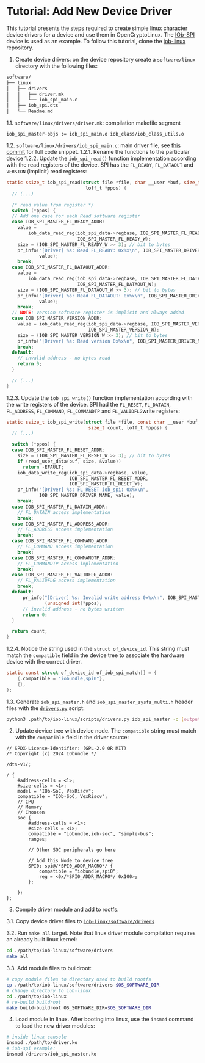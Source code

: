 # Tutorial: Add New Device Driver
This tutorial presents the steps required to create simple linux character device drivers for a device and use them in OpenCryptoLinux.
The [IOb-SPI](https://github.com/IObundle/iob-spi) device is used as an example.
To follow this tutorial, clone the [iob-linux](https://github.com/IObundle/iob-linux) repository.

1. Create device drivers: on the device repository create a `software/linux` directory with the following files:
```bash
software/
├── linux
│   ├── drivers
│   │   ├── driver.mk
│   │   └── iob_spi_main.c
│   ├── iob_spi.dts
│   └── Readme.md
```

1.1. `software/linux/drivers/driver.mk`: compilation makefile segment
```make
iob_spi_master-objs := iob_spi_main.o iob_class/iob_class_utils.o
```

1.2. `software/linux/drivers/iob_spi_main.c`: main driver file, see [this commit](https://github.com/IObundle/iob-spi/commit/dce9c93f1202da96d3570f88e31b9409afb43419) for full code snippet. 
1.2.1. Rename the functions to the particular device
1.2.2. Update the `iob_spi_read()` function implementation according with the read registers of the device. SPI has the `FL_READY`, `FL_DATAOUT`  and `VERSION` (implicit) read registers:
```C
static ssize_t iob_spi_read(struct file *file, char __user *buf, size_t count,
                             loff_t *ppos) {
  // (...)

  /* read value from register */
  switch (*ppos) {
  // Add one case for each Read software register
  case IOB_SPI_MASTER_FL_READY_ADDR:
    value =
        iob_data_read_reg(iob_spi_data->regbase, IOB_SPI_MASTER_FL_READY_ADDR,
                          IOB_SPI_MASTER_FL_READY_W);
    size = (IOB_SPI_MASTER_FL_READY_W >> 3); // bit to bytes
    pr_info("[Driver] %s: Read FL_READY: 0x%x\n", IOB_SPI_MASTER_DRIVER_NAME,
            value);
    break;
  case IOB_SPI_MASTER_FL_DATAOUT_ADDR:
    value =
        iob_data_read_reg(iob_spi_data->regbase, IOB_SPI_MASTER_FL_DATAOUT_ADDR,
                          IOB_SPI_MASTER_FL_DATAOUT_W);
    size = (IOB_SPI_MASTER_FL_DATAOUT_W >> 3); // bit to bytes
    pr_info("[Driver] %s: Read FL_DATAOUT: 0x%x\n", IOB_SPI_MASTER_DRIVER_NAME,
            value);
    break;
  // NOTE: version software register is implicit and always added
  case IOB_SPI_MASTER_VERSION_ADDR:
    value = iob_data_read_reg(iob_spi_data->regbase, IOB_SPI_MASTER_VERSION_ADDR,
                              IOB_SPI_MASTER_VERSION_W);
    size = (IOB_SPI_MASTER_VERSION_W >> 3); // bit to bytes
    pr_info("[Driver] %s: Read version 0x%x\n", IOB_SPI_MASTER_DRIVER_NAME, value);
    break;
  default:
    // invalid address - no bytes read
    return 0;
  }

  // (...)
}
```
1.2.3. Update the `iob_spi_write()` function implementation according with the write registers of the device. SPI had the `FL_RESET`, `FL_DATAIN`, `FL_ADDRESS`, `FL_COMMAND`, `FL_COMMANDTP` and `FL_VALIDFLG`write registers:
```C
static ssize_t iob_spi_write(struct file *file, const char __user *buf,
                              size_t count, loff_t *ppos) {
  // (...)

  switch (*ppos) {
  case IOB_SPI_MASTER_FL_RESET_ADDR:
    size = (IOB_SPI_MASTER_FL_RESET_W >> 3); // bit to bytes
    if (read_user_data(buf, size, &value))
      return -EFAULT;
    iob_data_write_reg(iob_spi_data->regbase, value,
                       IOB_SPI_MASTER_FL_RESET_ADDR,
                       IOB_SPI_MASTER_FL_RESET_W);
    pr_info("[Driver] %s: FL_RESET iob_spi: 0x%x\n",
            IOB_SPI_MASTER_DRIVER_NAME, value);
    break;
  case IOB_SPI_MASTER_FL_DATAIN_ADDR:
    // FL_DATAIN access implementation
    break;
  case IOB_SPI_MASTER_FL_ADDRESS_ADDR:
    // FL_ADDRESS access implementation
    break;
  case IOB_SPI_MASTER_FL_COMMAND_ADDR:
    // FL_COMMAND access implementation
    break;
  case IOB_SPI_MASTER_FL_COMMANDTP_ADDR:
    // FL_COMMANDTP access implementation
    break;
  case IOB_SPI_MASTER_FL_VALIDFLG_ADDR:
    // FL_VALIDFLG access implementation
    break;
  default:
      pr_info("[Driver] %s: Invalid write address 0x%x\n", IOB_SPI_MASTER_DRIVER_NAME,
              (unsigned int)*ppos);
      // invalid address - no bytes written
      return 0;
  }

  return count;
}
```
1.2.4. Notice the string used in the `struct of_device_id`. This string must match the `compatible` field in the device tree to associate the hardware device with the correct driver.
```C
static const struct of_device_id of_iob_spi_match[] = {
    {.compatible = "iobundle,spi0"},
    {},
};
```

1.3. Generate `iob_spi_master.h` and `iob_spi_master_sysfs_multi.h` header files with the [`drivers.py`](https://github.com/IObundle/iob-linux/blob/main/scripts/drivers.py) script:
```bash
python3 .path/to/iob-linux/scripts/drivers.py iob_spi_master -o [output_dir]
```

2. Update device tree with device node. The `compatible` string must match with the `compatible` field in the driver source:
```
// SPDX-License-Identifier: (GPL-2.0 OR MIT)
/* Copyright (c) 2024 IObundle */

/dts-v1/;

/ {
    #address-cells = <1>;
    #size-cells = <1>;
    model = "IOb-SoC, VexRiscv";
    compatible = "IOb-SoC, VexRiscv";
    // CPU
    // Memory
    // Choosen
    soc {
        #address-cells = <1>;
        #size-cells = <1>;
        compatible = "iobundle,iob-soc", "simple-bus";
        ranges;

        // Other SOC peripherals go here

        // Add this Node to device tree
        SPI0: spi@/*SPI0_ADDR_MACRO*/ {
            compatible = "iobundle,spi0";
            reg = <0x/*SPI0_ADDR_MACRO*/ 0x100>;
        };

    };
};
```

3. Compile driver module and add to rootfs.

3.1. Copy device driver files to [`iob-linux/software/drivers`](https://github.com/IObundle/iob-linux/tree/main/software/drivers)

3.2. Run `make all` target. Note that linux driver module compilation requires an already built linux kernel:
```bash
cd ./path/to/iob-linux/software/drivers
make all
```

3.3. Add module files to buildroot:
```bash
# copy module files to directory used to build rootfs
cp ./path/to/iob-linux/software/drivers $OS_SOFTWARE_DIR
# change directory to iob-linux
cd ./path/to/iob-linux
# re-build buildroot
make build-buildroot OS_SOFTWARE_DIR=$OS_SOFTWARE_DIR
```

4. Load module in linux. After booting into linux, use the `insmod` command to load the new driver modules:
```bash
# inside linux console
insmod ./path/to/driver.ko
# iob-spi example:
insmod /drivers/iob_spi_master.ko
```
